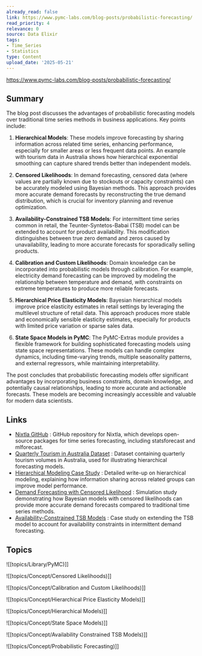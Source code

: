 ```yaml
---
already_read: false
link: https://www.pymc-labs.com/blog-posts/probabilistic-forecasting/
read_priority: 4
relevance: 0
source: Data Elixir
tags:
- Time_Series
- Statistics
type: Content
upload_date: '2025-05-21'
---
```


https://www.pymc-labs.com/blog-posts/probabilistic-forecasting/
## Summary

The blog post discusses the advantages of probabilistic forecasting models over traditional time series methods in business applications. Key points include:

1. **Hierarchical Models**: These models improve forecasting by sharing information across related time series, enhancing performance, especially for smaller areas or less frequent data points. An example with tourism data in Australia shows how hierarchical exponential smoothing can capture shared trends better than independent models.

2. **Censored Likelihoods**: In demand forecasting, censored data (where values are partially known due to stockouts or capacity constraints) can be accurately modeled using Bayesian methods. This approach provides more accurate demand forecasts by reconstructing the true demand distribution, which is crucial for inventory planning and revenue optimization.

3. **Availability-Constrained TSB Models**: For intermittent time series common in retail, the Teunter-Syntetos-Babai (TSB) model can be extended to account for product availability. This modification distinguishes between true zero demand and zeros caused by unavailability, leading to more accurate forecasts for sporadically selling products.

4. **Calibration and Custom Likelihoods**: Domain knowledge can be incorporated into probabilistic models through calibration. For example, electricity demand forecasting can be improved by modeling the relationship between temperature and demand, with constraints on extreme temperatures to produce more reliable forecasts.

5. **Hierarchical Price Elasticity Models**: Bayesian hierarchical models improve price elasticity estimates in retail settings by leveraging the multilevel structure of retail data. This approach produces more stable and economically sensible elasticity estimates, especially for products with limited price variation or sparse sales data.

6. **State Space Models in PyMC**: The PyMC-Extras module provides a flexible framework for building sophisticated forecasting models using state space representations. These models can handle complex dynamics, including time-varying trends, multiple seasonality patterns, and external regressors, while maintaining interpretability.

The post concludes that probabilistic forecasting models offer significant advantages by incorporating business constraints, domain knowledge, and potentially causal relationships, leading to more accurate and actionable forecasts. These models are becoming increasingly accessible and valuable for modern data scientists.
## Links

- [Nixtla GitHub](https://github.com/Nixtla) : GitHub repository for Nixtla, which develops open-source packages for time series forecasting, including statsforecast and mlforecast.
- [Quarterly Tourism in Australia Dataset](https://www.kaggle.com/datasets/luisblanche/quarterly-tourism-in-australia) : Dataset containing quarterly tourism volumes in Australia, used for illustrating hierarchical forecasting models.
- [Hierarchical Modeling Case Study](https://betanalpha.github.io/assets/case_studies/hierarchical_modeling.html) : Detailed write-up on hierarchical modeling, explaining how information sharing across related groups can improve model performance.
- [Demand Forecasting with Censored Likelihood](https://juanitorduz.github.io/demand/) : Simulation study demonstrating how Bayesian models with censored likelihoods can provide more accurate demand forecasts compared to traditional time series methods.
- [Availability-Constrained TSB Models](https://juanitorduz.github.io/availability_tsb/) : Case study on extending the TSB model to account for availability constraints in intermittent demand forecasting.

## Topics

![[topics/Library/PyMC)]]

![[topics/Concept/Censored Likelihoods)]]

![[topics/Concept/Calibration and Custom Likelihoods)]]

![[topics/Concept/Hierarchical Price Elasticity Models)]]

![[topics/Concept/Hierarchical Models)]]

![[topics/Concept/State Space Models)]]

![[topics/Concept/Availability Constrained TSB Models)]]

![[topics/Concept/Probabilistic Forecasting)]]